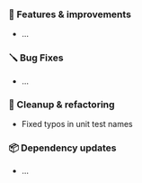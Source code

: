 ### 🚀 Features & improvements

- ...

### 🪛 Bug Fixes

- ...

### 🧽 Cleanup & refactoring

- Fixed typos in unit test names

### 📦 Dependency updates

- ...